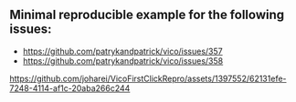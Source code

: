 ## Minimal reproducible example for the following issues:
- https://github.com/patrykandpatrick/vico/issues/357
- https://github.com/patrykandpatrick/vico/issues/358

https://github.com/joharei/VicoFirstClickRepro/assets/1397552/62131efe-7248-4114-af1c-20aba266c244
